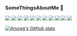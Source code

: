 ### SomeThingsAboutMe 👋

<!--
**milleyin/milleyin** is a ✨ _special_ ✨ repository because its `README.md` (this file) appears on your GitHub profile.

Here are some ideas to get you started:



- 🔭 I’m currently working online Located in Turkey 🇹🇷
- 🌱 I’m currently learning swift
- 👯 I’m looking to collaborate on ...
- 🤔 I’m looking for help with ...
- 💬 Ask me about ...
- 📫 How to reach me: ...
- 😄 Pronouns: ...
- ⚡ Fun fact: ...
-->

![](https://img.shields.io/badge/Math-★★★★☆-88a2bc)      ![](https://img.shields.io/badge/Algorithm-★★★★☆-f0dbb0)      ![](https://img.shields.io/badge/systemArchitect-★★★★☆-efb680)      ![](https://img.shields.io/badge/Swift-★★★★☆-d99477)      ![](https://img.shields.io/badge/UIKit-★★★★☆-fffc40)      ![](https://img.shields.io/badge/Cocoa-★★★★☆-ff8000)      ![](https://img.shields.io/badge/SwiftUI-★★★☆☆-ff8172)      ![](https://img.shields.io/badge/php-★★★☆☆-ff2fa9)      ![](https://img.shields.io/badge/C++-★★★★☆-3a579a)      ![](https://img.shields.io/badge/Spring-★★★★☆-36244f)      ![](https://img.shields.io/badge/DevOps-★★★★☆-001e38)

[![Anurag's GitHub stats](https://github-readme-stats.vercel.app/api?username=milleyin)](https://github.com/anuraghazra/github-readme-stats)
